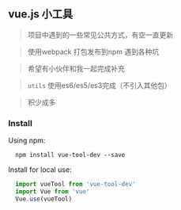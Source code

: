 ## vue.js  小工具
> 项目中遇到的一些常见公共方式，有空一直更新

> 使用webpack 打包发布到npm 遇到各种坑

> 希望有小伙伴和我一起完成补充

> `utils` 使用es6/es5/es3完成（不引入其他包）

> 积少成多

### Install

Using npm:
```
  npm install vue-tool-dev --save
```


Install for local use:
```js
  import vueTool from 'vue-tool-dev'
  import Vue from 'vue'
  Vue.use(vueTool)
```